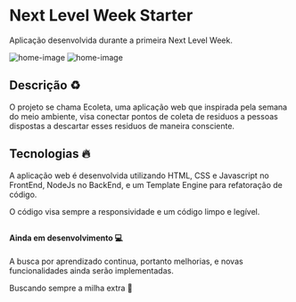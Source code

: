 # Next Level Week Starter 

Aplicação desenvolvida durante a primeira Next Level Week.

![home-image](public/assets/presentatio-home.png)
![home-image](public/assets/presentatio-form.png)


## Descrição ♻️

O projeto se chama Ecoleta, uma aplicação web que inspirada pela semana do meio ambiente, visa conectar pontos de coleta de residuos a pessoas dispostas a descartar esses residuos de maneira consciente.

## Tecnologias 🔥

A aplicação web é desenvolvida utilizando HTML, CSS e Javascript no FrontEnd, NodeJs no BackEnd, e um Template Engine para refatoração de código.

O código visa sempre a responsividade e um código limpo e legível.

## 

#### Ainda em desenvolvimento 💻

A busca por aprendizado continua, portanto melhorias, e novas funcionalidades ainda serão implementadas.  

Buscando sempre a milha extra 🚀

